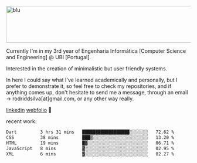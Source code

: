 
<img width="1415" height="100" alt="blu" src="https://github.com/rdsilva01/rdsilva01/assets/101207588/deb060e5-d035-4f09-b511-e3f50605b207">

Currently I'm in my 3rd year of Engenharia Informática [Computer Science and Engineering] @ UBI [Portugal].

Interested in the creation of minimalistic but user friendly systems.

In here I could say what I've learned academically and personally, but I prefer to demonstrate it, so feel free to check my repositories, and if anything comes up, don't hesitate to send me a message, through an email -> rodriddsilva[at]gmail.com, or any other way really.

[linkedin](https://www.linkedin.com/in/rodrigo-silva-455b291bb/)
[webfolio](https://rdsilva01.github.io/) 🏁

recent work:
<!--START_SECTION:waka-->

```txt
Dart         3 hrs 31 mins   ██████████████████░░░░░░░   72.62 %
CSS          38 mins         ███▒░░░░░░░░░░░░░░░░░░░░░   13.20 %
HTML         19 mins         █▓░░░░░░░░░░░░░░░░░░░░░░░   06.71 %
JavaScript   8 mins          ▓░░░░░░░░░░░░░░░░░░░░░░░░   02.95 %
XML          6 mins          ▓░░░░░░░░░░░░░░░░░░░░░░░░   02.27 %
```

<!--END_SECTION:waka-->

